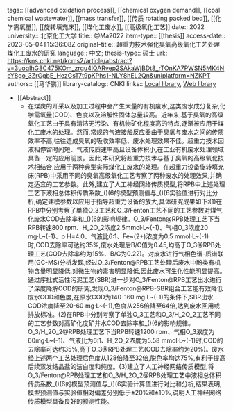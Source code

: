 tags:: [[advanced oxidation process]], [[chemical oxygen demand]], [[coal chemical wastewater]], [[mass transfer]], [[传质 rotating packed bed]], [[化学需氧量]], [[旋转填充床]], [[煤化工废水]], [[高级氧化工艺]]
date:: 2022
university:: 北京化工大学
title:: @Ma2022
item-type:: [[thesis]]
access-date:: 2023-05-04T15:36:08Z
original-title:: 超重力技术强化臭氧高级氧化工艺处理煤化工废水的研究
language:: 中文;
thesis-type:: 硕士
url:: https://kns.cnki.net/kcms2/article/abstract?v=3uoqIhG8C475KOm_zrgu4lQARvep2SAkaWjBDt8_rTOnKA7PWSN5MK4NeY8go_3ZrGgbE_HezGsT7t9pKPhs1-NLY8hEL2Qn&uniplatform=NZKPT
authors:: [[马华鹏]]
library-catalog:: CNKI
links:: [Local library](zotero://select/library/items/TQHGDLW8), [Web library](https://www.zotero.org/users/11618477/items/TQHGDLW8)

- [[Abstract]]
	- 在煤炭的开采以及加工过程中会产生大量的有机废水,这类废水成分复杂,化学需氧量(COD)、色度以及溶解性固体总量较高。近年来,基于臭氧的高级氧化工艺由于具有清洁无污染、有机物矿化程度高的特点,逐渐被应用于煤化工废水的处理。然而,常规的气液接触反应器由于臭氧与废水之间的传质效率不高,往往造成臭氧的吸收效率低、废水处理效果不佳。超重力技术因液相停留时间短、气液传质速率高且设备体积小,在工业有机废水处理领域具备一定的应用前景。因此,本研究将超重力技术与基于臭氧的高级氧化技术相结合,应用于两种典型实际煤化工废水的处理。在超重力设备旋转填充床(RPB)中采用不同的臭氧高级氧化工艺考察了两种废水的处理效果,并确定适宜的工艺参数。此外,建立了人工神经网络传质模型,将RPB中上述处理工艺下液相总体积传质系数_()(6的模型预测值与_()(6实验值进行对比分析,确定建模参数以应用于指导超重力设备的放大,具体研究成果如下:(1)在RPB中分别考察了单独O_3工艺和O_3/Fenton工艺不同的工艺参数对煤气化废水COD去除率和_()(6的影响规律。O_3/Fenton@RPB处理工艺下当RPB转速800 rpm、H_2O_2浓度2.5mmol·L~(-1)、气相O_3浓度20 mg·L~(-1)、p H=4.0、气液比6:1、Fe~(2+)浓度为0.5 mmol·L~(-1)时,COD去除率可达约35%,废水处理后B/C值为0.45,均高于O_3@RPB处理工艺(COD去除率约为15%、B/C为0.22)。对废水进行气相色谱-质谱联用(GC-MS)分析发现,经过O_3/Fenton@RPB工艺处理后废水中酚类有机物含量明显降低,对微生物的毒害明显降低,因此废水可生化性能明显提高。通过序批式活性污泥工艺(SBR)进一步对O_3/Fenton@RPB工艺出水进行了深度降解COD的研究,发现O_3/Fenton@RPB-SBR组合工艺能有效降低废水COD和色度,在原水COD为140-160 mg·L~(-1)的条件下,SBR出水COD浓度降至20-60 mg·L~(-1),色度从256倍降至64倍,达到废水回用或排放标准。(2)在RPB中分别考察了单独O_3工艺和O_3/H_2O_2工艺不同的工艺参数对高矿化度矿井水COD去除率和_()(6的影响规律。O_3/H_2O_2@RPB处理工艺下当RPB转速1200 rpm、气相O_3浓度为60mg·L~(-1)、气液比为6:1、H_2O_2浓度为5.58 mmol·L~(-1)时,COD的去除率可达约35%,高于O_3@RPB处理工艺(COD去除率约为20%)。废水经上述两个工艺处理后色度从128倍降至32倍,脱色率均达75%,有利于提高后续蒸发结晶盐的洁白度和纯度。(3)建立了人工神经网络传质模型,将O_3/Fenton@RPB处理工艺和O_3/H_2O_2@RPB处理工艺中液相总体积传质系数_()(6的模型预测值与_()(6实验计算值进行对比和分析,结果表明,模型预测值与实验值相对偏差分别低于±20%和±10%,说明人工神经网络传质模型具备良好的预测性能。